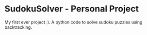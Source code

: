 # SudokuSolver - Personal Project

My first ever project :). A python code to solve sudoku puzzles using backtracking.

